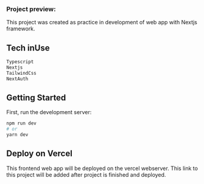 ### Project preview:

This project was created as practice in development of web app with Nextjs framework.

## Tech inUse

```bash
Typescript
Nextjs
TailwindCss
NextAuth
```

## Getting Started

First, run the development server:

```bash
npm run dev
# or
yarn dev
```

## Deploy on Vercel
This frontend web app will be deployed on the vercel webserver.
This link to this project will be added after project is finished and deployed.


